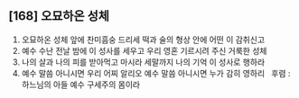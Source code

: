 ## [168] 오묘하온 성체

1) 오묘하온 성체 앞에 찬미흠숭 드리세 떡과 술의 형상 안에 어떤 이 감취신고   
2) 예수 수난 전날 밤에 이 성사를 세우고 우리 영혼 기르시려 주신 거룩한 성체  
3) 나의 살과 나의 피를 받아먹고 마시라 세말까지 나의 기억 이 성사로 행하라  
4) 예수 말씀 아니시면 우리 어찌 알리오 예수 말씀 아니시면 누가 감히 영하리  
후렴 : 하느님의 아들 예수 구세주의 몸이라
